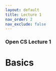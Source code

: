 ```yaml
---
layout: default
title: Lecture 1
nav_order: 2
nav_exclude: false
---
```

### Open CS Lecture 1
# Basics